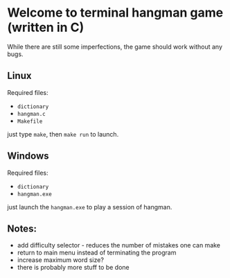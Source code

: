 # Welcome to terminal hangman game (written in C)

While there are still some imperfections, the game should work without any bugs.

## Linux
Required files:
* `dictionary`
* `hangman.c`
* `Makefile`

just type `make`, then `make run` to launch.

## Windows
Required files:
* `dictionary`
* `hangman.exe`
  
just launch the `hangman.exe` to play a session of hangman.

## Notes:
- add difficulty selector - reduces the number of mistakes one can make
- return to main menu instead of terminating the program
- increase maximum word size?
- there is probably more stuff to be done

